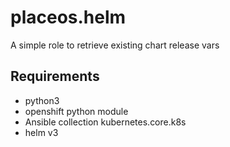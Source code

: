 placeos.helm
=========

A simple role to retrieve existing chart release vars

Requirements
------------

- python3
- openshift python module
- Ansible collection kubernetes.core.k8s
- helm v3
